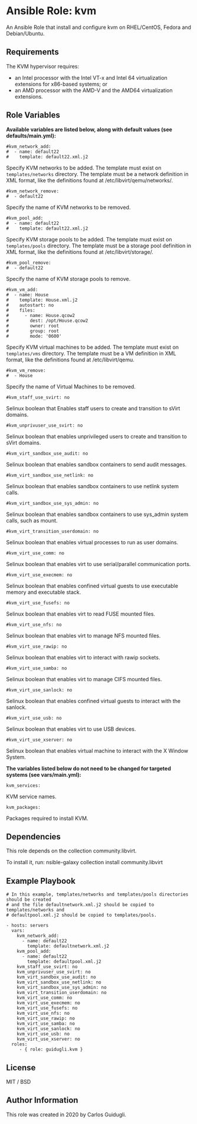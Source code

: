 Ansible Role: kvm
=========

An Ansible Role that install and configure kvm on RHEL/CentOS, Fedora and Debian/Ubuntu.

Requirements
------------

The KVM hypervisor requires:
 - an Intel processor with the Intel VT-x and Intel 64 virtualization extensions for x86-based systems; or
 - an AMD processor with the AMD-V and the AMD64 virtualization extensions.

Role Variables
--------------

**Available variables are listed below, along with default values (see defaults/main.yml):**

    #kvm_network_add:
    #  - name: default22
    #    template: default22.xml.j2

Specify KVM networks to be added. The template must exist on `templates/networks` directory.
The template must be a network definition in XML format, like the definitions found at /etc/libvirt/qemu/networks/.

    #kvm_network_remove:
    #  - default22

Specify the name of KVM networks to be removed.

    #kvm_pool_add:
    #  - name: default22
    #    template: default22.xml.j2

Specify KVM storage pools to be added. The template must exist on `templates/pools` directory.
The template must be a storage pool definition in XML format, like the definitions found at /etc/libvirt/storage/.

    #kvm_pool_remove:
    #  - default22

Specify the name of KVM storage pools to remove.

    #kvm_vm_add:
    #  - name: House
    #    template: House.xml.j2
    #    autostart: no
    #    files:
    #      - name: House.qcow2
    #        dest: /opt/House.qcow2
    #        owner: root
    #        group: root
    #        mode: '0600'

Specify KVM virtual machines to be added. The template must exist on `templates/vms` directory.
The template must be a VM definition in XML format, like the definitions found at /etc/libvirt/qemu.

    #kvm_vm_remove:
    #  - House

Specify the name of Virtual Machines to be removed.

    #kvm_staff_use_svirt: no

Selinux boolean that Enables staff users to create and transition to sVirt domains.

    #kvm_unprivuser_use_svirt: no

Selinux boolean that enables unprivileged users to create and transition to sVirt domains.

    #kvm_virt_sandbox_use_audit: no

Selinux boolean that enables sandbox containers to send audit messages.

    #kvm_virt_sandbox_use_netlink: no

Selinux boolean that enables sandbox containers to use netlink system calls.

    #kvm_virt_sandbox_use_sys_admin: no

Selinux boolean that enables sandbox containers to use sys_admin system calls, such as mount.

    #kvm_virt_transition_userdomain: no

Selinux boolean that enables virtual processes to run as user domains.

    #kvm_virt_use_comm: no

Selinux boolean that enables virt to use serial/parallel communication ports.

    #kvm_virt_use_execmem: no

Selinux boolean that enables confined virtual guests to use executable memory and executable stack.

    #kvm_virt_use_fusefs: no

Selinux boolean that enables virt to read FUSE mounted files.

    #kvm_virt_use_nfs: no

Selinux boolean that enables virt to manage NFS mounted files.

    #kvm_virt_use_rawip: no

Selinux boolean that enables virt to interact with rawip sockets.

    #kvm_virt_use_samba: no

Selinux boolean that enables virt to manage CIFS mounted files.

    #kvm_virt_use_sanlock: no

Selinux boolean that enables confined virtual guests to interact with the sanlock.

    #kvm_virt_use_usb: no

Selinux boolean that enables virt to use USB devices.

    #kvm_virt_use_xserver: no

Selinux boolean that enables virtual machine to interact with the X Window System.

**The variables listed below do not need to be changed for targeted systems (see vars/main.yml):**

    kvm_services:

KVM service names.

    kvm_packages:

Packages required to install KVM.

Dependencies
------------

This role depends on the collection community.libvirt.

To install it, run: nsible-galaxy collection install community.libvirt

Example Playbook
----------------

    # In this example, templates/networks and templates/pools directories should be created
    # and the file defaultnetwork.xml.j2 should be copied to templates/networks and 
    # defaultpool.xml.j2 should be copied to templates/pools.

    - hosts: servers
      vars:
        kvm_network_add:
          - name: default22
            template: defaultnetwork.xml.j2
        kvm_pool_add:
          - name: default22
            template: defaultpool.xml.j2
        kvm_staff_use_svirt: no
        kvm_unprivuser_use_svirt: no
        kvm_virt_sandbox_use_audit: no
        kvm_virt_sandbox_use_netlink: no
        kvm_virt_sandbox_use_sys_admin: no
        kvm_virt_transition_userdomain: no
        kvm_virt_use_comm: no
        kvm_virt_use_execmem: no
        kvm_virt_use_fusefs: no
        kvm_virt_use_nfs: no
        kvm_virt_use_rawip: no
        kvm_virt_use_samba: no
        kvm_virt_use_sanlock: no
        kvm_virt_use_usb: no
        kvm_virt_use_xserver: no
      roles:
         - { role: guidugli.kvm }

License
-------

MIT / BSD

Author Information
------------------

This role was created in 2020 by Carlos Guidugli.
